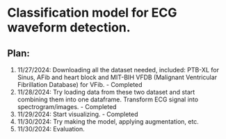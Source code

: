 # Classification model for ECG waveform detection.

## Plan:
1. 11/27/2024: Downloading all the dataset needed, included: PTB-XL for Sinus, AFib and heart block and MIT-BIH VFDB (Malignant Ventricular Fibrillation Database) for VFib. - Completed
2. 11/28/2024: Try loading data from these two dataset and start combining them into one dataframe. Transform ECG signal into spectrogram/images. - Completed
3. 11/29/2024: Start visualizing. - Completed
4. 11/30/2024: Try making the model, applying augmentation, etc.
5. 11/30/2024: Evaluation.

